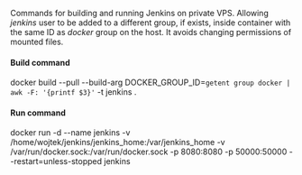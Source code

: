 Commands for building and running Jenkins on private VPS. Allowing *jenkins* user to be added to a different group, if exists, inside container with the same ID as *docker* group on the host. It avoids changing permissions of mounted files.

#### Build command
docker build --pull --build-arg DOCKER_GROUP_ID=`getent group docker | awk -F: '{printf $3}'` -t jenkins .

#### Run command
docker run -d --name jenkins -v /home/wojtek/jenkins/jenkins_home:/var/jenkins_home -v /var/run/docker.sock:/var/run/docker.sock -p 8080:8080 -p 50000:50000 --restart=unless-stopped jenkins

